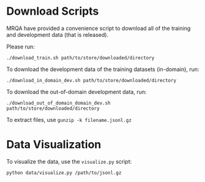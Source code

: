 # Download Scripts
MRQA have provided a convenience script to download all of the training and development data (that is released).

Please run:

`./download_train.sh path/to/store/downloaded/directory`

To download the development data of the training datasets (in-domain), run:

`./download_in_domain_dev.sh path/to/store/downloaded/directory`

To download the out-of-domain development data, run:

`./download_out_of_domain_domain_dev.sh path/to/store/downloaded/directory`

To extract files, use `gunzip -k filename.jsonl.gz`

# Data Visualization

To visualize the data, use the `visualize.py` script:

`python data/visualize.py /path/to/jsonl.gz`
